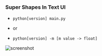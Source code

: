 ### Super Shapes In Text UI

- ```python[version] main.py```

- or 

- ```python[version] -m [m value -> float]```

![screenshot]("./screenshot.png")